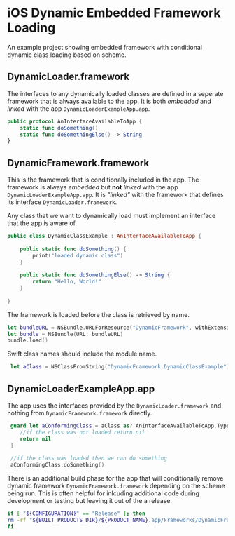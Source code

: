 # iOS Dynamic Embedded Framework Loading
An example project showing embedded framework with conditional dynamic class loading based on scheme.

## DynamicLoader.framework
The interfaces to any dynamically loaded classes are defined in a seperate framework that is always available to the app.  It is both *embedded* and *linked* with the app `DynamicLoaderExampleApp.app`.

```swift
public protocol AnInterfaceAvailableToApp {
    static func doSomething()
    static func doSomethingElse() -> String
}
```

## DynamicFramework.framework
This is the framework that is conditionally included in the app.  The framework is always *embedded* but **not** *linked* with the app `DynamicLoaderExampleApp.app`. It is *"linked"* with the framework that defines its interface `DynamicLoader.framework`.

Any class that we want to dynamically load must implement an interface that the app is aware of.

```swift
public class DynamicClassExample : AnInterfaceAvailableToApp {
    
    public static func doSomething() {
        print("loaded dynamic class")
    }
    
    public static func doSomethingElse() -> String {
        return "Hello, World!"
    }
    
}
```

The framework is loaded before the class is retrieved by name.
```swift
let bundleURL = NSBundle.URLForResource("DynamicFramework", withExtension: "framework", subdirectory: "Frameworks", inBundleWithURL: NSBundle.mainBundle().bundleURL)
let bundle = NSBundle(URL: bundleURL)
bundle.load()
```

Swift class names should include the module name.
```swift
 let aClass = NSClassFromString("DynamicFramework.DynamicClassExample")
```

## DynamicLoaderExampleApp.app
The app uses the interfaces provided by the `DynamicLoader.framework` and nothing from `DynamicFramework.framework` directly.
```swift
 guard let aConformingClass = aClass as? AnInterfaceAvailableToApp.Type else {
    //if the class was not loaded return nil
    return nil
 }
 
 //if the class was loaded then we can do something
 aConformingClass.doSomething()
```

There is an additional build phase for the app that will conditionally remove dynamic framework `DynamicFramework.framework` depending on the scheme being run.  This is often helpful for inlcuding additional code during development or testing but leaving it out of the a release.
```bash
if [ "${CONFIGURATION}" == "Release" ]; then
rm -rf "${BUILT_PRODUCTS_DIR}/${PRODUCT_NAME}.app/Frameworks/DynamicFramework.framework"
fi
```
